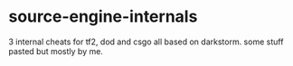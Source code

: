 # source-engine-internals
3 internal cheats for tf2, dod and csgo all based on darkstorm. some stuff pasted but mostly by me.
